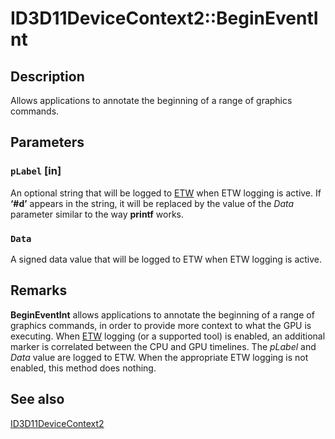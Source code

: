 # ID3D11DeviceContext2::BeginEventInt

## Description

Allows applications to annotate the beginning of a range of graphics commands.

## Parameters

### `pLabel` [in]

An optional string that will be logged to [ETW](https://learn.microsoft.com/previous-versions/dotnet/netframework-3.0/ms751538(v=vs.85)) when ETW logging is active. If **‘#d’** appears in the string, it will be replaced by the value of the *Data* parameter similar to the way **printf** works.

### `Data`

A signed data value that will be logged to ETW when ETW logging is active.

## Remarks

**BeginEventInt** allows applications to annotate the beginning of a range of graphics commands, in order to provide more context to what the GPU is executing. When [ETW](https://learn.microsoft.com/previous-versions/dotnet/netframework-3.0/ms751538(v=vs.85)) logging (or a supported tool) is enabled, an additional marker is correlated between the CPU and GPU timelines. The *pLabel* and *Data* value are logged to ETW. When the appropriate ETW logging is not enabled, this method does nothing.

## See also

[ID3D11DeviceContext2](https://learn.microsoft.com/windows/desktop/api/d3d11_2/nn-d3d11_2-id3d11devicecontext2)
